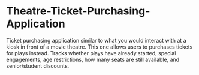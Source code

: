 # Theatre-Ticket-Purchasing-Application

Ticket purchasing application similar to what you would interact with 
at a kiosk in front of a movie theatre.  This one allows users to purchases tickets
for plays instead.  Tracks whether plays have already started, special engagements,
age restrictions, how many seats are still available, and senior/student discounts.
